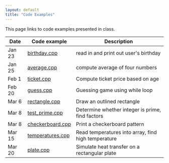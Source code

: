```yaml
---
layout: default
title: "Code Examples"
---
```


This page links to code examples presented in class.

Date | Code example | Description
---- | ------------ | -----------
Jan 23 | [birthday.cpp](birthday.cpp) | read in and print out user's birthday
Jan 25 | [average.cpp](average.cpp) | compute average of four numbers
Feb 1 | [ticket.cpp](ticket.cpp) | Compute ticket price based on age
Feb 20 | [guess.cpp](guess.cpp) | Guessing game using while loop
Mar 6 | [rectangle.cpp](rectangle.cpp) | Draw an outlined rectangle
Mar 8 | [test\_prime.cpp](test_prime.cpp) | Determine whether integer is prime, find factors
Mar 8 | [checkerboard.cpp](checkerboard.cpp) | Print a checkerboard pattern
Mar 15 | [temperatures.cpp](temperatures.cpp) | Read temperatures into array, find high temperature
Mar 20 | [plate.cpp](plate.cpp) | Simulate heat transfer on a rectangular plate
